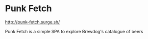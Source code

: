 # Punk Fetch

http://punk-fetch.surge.sh/

Punk Fetch is a simple SPA to explore Brewdog's catalogue of beers
